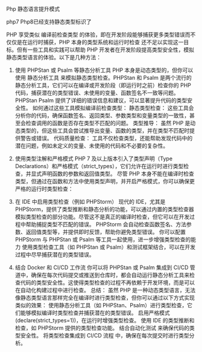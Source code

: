 Php 静态语言提升模式

php7  Php8已经支持静态类型标识了


PHP 享受类似 编译前检查类型 的体验，即在开发阶段能够捕获更多类型错误而不仅仅是在运行时捕获，PHP 本身的类型系统和运行时检查 还不足以实现这一目标。但有一些工具和实践可以帮助 PHP 开发者在开发阶段提高类型安全性，模拟静态类型语言的体验。以下是几种方法：
1. 使用 PHPStan 或 Psalm 等静态分析工具
PHP 本身是动态类型的，但你可以使用 静态分析工具 来模拟静态类型检查。PHPStan 和 Psalm 是两个流行的静态分析工具，它们可以在编译或开发阶段（即运行时之前）检查你的 PHP 代码，捕获潜在的类型错误、未使用的变量、函数签名不一致等问题。
PHPStan
Psalm 提供了详细的错误信息和建议，可以显著提升代码的类型安全性。
如何通过这些工具模拟编译前检查类型：
静态类型检查： 这些工具会分析你的代码，确保函数签名、返回类型、参数类型和变量类型的一致性，甚至会检查调用的函数是否存在类型不匹配的问题。
类型推导： 虽然 PHP 是动态类型的，但这些工具会尝试推导出变量、函数的类型，并在类型不匹配时提供警告或错误。
代码质量检查： 工具不仅检查类型，还能帮助发现代码中的潜在问题，例如未定义的变量、未使用的代码和不必要的复杂性。
2. 使用类型注解和严格模式
PHP 7 及以上版本引入了类型声明（Type Declarations）和严格模式（strict_types），它们允许在运行时进行类型检查，并显式声明函数的参数和返回值类型。
尽管 PHP 本身不能在编译时检查类型，但通过在函数和方法中使用类型声明，并开启严格模式，你可以确保更严格的运行时类型检查：
4. 在 IDE 中启用类型检查（例如 PHPStorm）
现代的 IDE，尤其是 PHPStorm，提供了类型推断和静态分析的功能，可以通过内置的类型检查器模拟类型检查的部分功能。尽管这不是真正的编译时检查，但它可以在开发过程中帮助捕捉类型不匹配的错误。
PHPStorm 会自动检查函数签名、方法参数、返回值类型等，并提供即时反馈，帮助你避免类型错误。
你可以配置 PHPStorm 与 PHPStan 或 Psalm 等工具一起使用，进一步增强类型检查的能力
使用类型检查工具（如 PHPStan 或 Psalm）和测试框架结合，可以在开发过程中尽早捕获潜在的类型错误。


6. 结合 Docker 和 CI/CD 工作流
你可以将 PHPStan 或 Psalm 集成到 CI/CD 管道中，确保在每次代码提交或推送到仓库时，都会自动运行静态分析工具来检查代码的类型安全性。这使得类型检查的过程不再依赖于开发环境，而是可以在自动化构建过程中进行检查。
总结：
虽然 PHP 是一种动态类型语言，无法像静态类型语言那样完全在编译时进行类型检查，但你可以通过以下方式实现类似的效果：
使用静态分析工具（如 PHPStan、Psalm）进行类型检查，它们能够模拟编译时类型检查并捕获潜在的类型错误。
启用严格模式 (declare(strict_types=1))，在运行时增强类型检查。
使用 IDE 的类型推断和检查，如 PHPStorm 提供的类型检查功能。
结合自动化测试 来确保代码的类型安全性。
将类型检查集成到 CI/CD 流程 中，确保在每次提交时进行类型分析。

